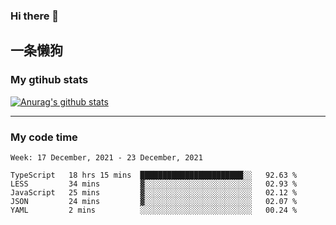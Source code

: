 ### Hi there 👋

## 一条懒狗
<!--
**kiss-me-quickly/kiss-me-quickly** is a ✨ _special_ ✨ repository because its `README.md` (this file) appears on your GitHub profile.

Here are some ideas to get you started:

- 🔭 I’m currently working on ...
- 🌱 I’m currently learning ...
- 👯 I’m looking to collaborate on ...
- 🤔 I’m looking for help with ...
- 💬 Ask me about ...
- 📫 How to reach me: ...
- 😄 Pronouns: ...
- ⚡ Fun fact: ...
-->


### My gtihub stats

[![Anurag's github stats](https://github-readme-stats.vercel.app/api?username=kiss-me-quickly)](https://github.com/anuraghazra/github-readme-stats)

***

### My code time

<!--START_SECTION:waka-->
```text
Week: 17 December, 2021 - 23 December, 2021

TypeScript   18 hrs 15 mins  ███████████████████████░░   92.63 % 
LESS         34 mins         ▓░░░░░░░░░░░░░░░░░░░░░░░░   02.93 % 
JavaScript   25 mins         ▓░░░░░░░░░░░░░░░░░░░░░░░░   02.12 % 
JSON         24 mins         ▓░░░░░░░░░░░░░░░░░░░░░░░░   02.07 % 
YAML         2 mins          ░░░░░░░░░░░░░░░░░░░░░░░░░   00.24 % 
```
<!--END_SECTION:waka-->
